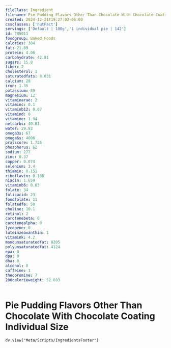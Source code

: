 ```yaml
---
fileClass: Ingredient
filename: Pie Pudding Flavors Other Than Chocolate With Chocolate Coating Individual Size
created: 2024-12-21T19:27:02-06:00
cssclasses: ['nutFact']
servings: ['Default | 100g','1 individual pie | 142']
id: 785011
foodgroup: Baked Foods
calories: 384
fat: 21.89
protein: 4.06
carbohydrate: 42.81
sugars: 15.8
fiber: 2
cholesterol: 1
saturatedfats: 8.031
calcium: 28
iron: 1.35
potassium: 89
magnesium: 12
vitaminarae: 2
vitaminc: 0.1
vitaminb12: 0.07
vitamind: 0
vitamine: 1.94
netcarbs: 40.81
water: 29.93
omega3s: 67
omega6s: 4006
pralscore: 1.726
phosphorus: 62
sodium: 277
zinc: 0.37
copper: 0.074
selenium: 3.4
thiamin: 0.151
riboflavin: 0.108
niacin: 1.659
vitaminb6: 0.03
folate: 34
folicacid: 23
foodfolate: 11
folatedfe: 50
choline: 10.1
retinol: 2
carotenebeta: 0
carotenealpha: 0
lycopene: 0
luteinzeaxanthin: 1
vitamink: 4.2
monounsaturatedfat: 8205
polyunsaturatedfat: 4124
epa: 0
dpa: 0
dha: 0
alcohol: 0
caffeine: 1
theobromine: 7
200calorieweight: 52.083
---
```


# Pie Pudding Flavors Other Than Chocolate With Chocolate Coating Individual Size

```dataviewjs
dv.view("Meta/Scripts/IngredientsFooter")
```
